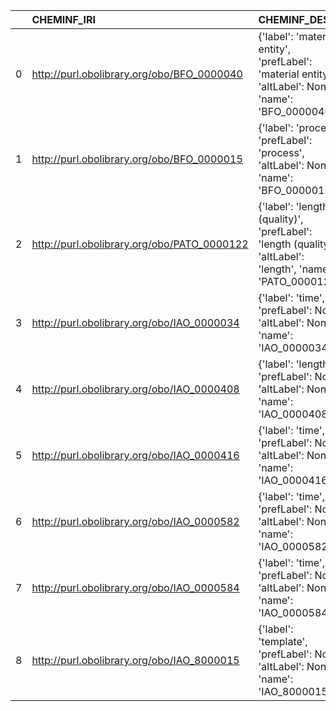|    | CHEMINF_IRI                                 | CHEMINF_DESC                                                                                                 | SBO_IRI                              | SBO_DESC                     | SBO_DEF   |
|---:|:--------------------------------------------|:-------------------------------------------------------------------------------------------------------------|:-------------------------------------|:-----------------------------|:----------|
|  0 | http://purl.obolibrary.org/obo/BFO_0000040  | {'label': 'material entity', 'prefLabel': 'material entity', 'altLabel': None, 'name': 'BFO_0000040'}        | http://biomodels.net/SBO/SBO_0000240 | {'label': 'material entity'} | []        |
|  1 | http://purl.obolibrary.org/obo/BFO_0000015  | {'label': 'process', 'prefLabel': 'process', 'altLabel': None, 'name': 'BFO_0000015'}                        | http://biomodels.net/SBO/SBO_0000375 | {'label': 'process'}         | []        |
|  2 | http://purl.obolibrary.org/obo/PATO_0000122 | {'label': 'length (quality)', 'prefLabel': 'length (quality)', 'altLabel': 'length', 'name': 'PATO_0000122'} | http://biomodels.net/SBO/SBO_0000466 | {'label': 'length'}          | []        |
|  3 | http://purl.obolibrary.org/obo/IAO_0000034  | {'label': 'time', 'prefLabel': None, 'altLabel': None, 'name': 'IAO_0000034'}                                | http://biomodels.net/SBO/SBO_0000345 | {'label': 'time'}            | []        |
|  4 | http://purl.obolibrary.org/obo/IAO_0000408  | {'label': 'length', 'prefLabel': None, 'altLabel': None, 'name': 'IAO_0000408'}                              | http://biomodels.net/SBO/SBO_0000466 | {'label': 'length'}          | []        |
|  5 | http://purl.obolibrary.org/obo/IAO_0000416  | {'label': 'time', 'prefLabel': None, 'altLabel': None, 'name': 'IAO_0000416'}                                | http://biomodels.net/SBO/SBO_0000345 | {'label': 'time'}            | []        |
|  6 | http://purl.obolibrary.org/obo/IAO_0000582  | {'label': 'time', 'prefLabel': None, 'altLabel': None, 'name': 'IAO_0000582'}                                | http://biomodels.net/SBO/SBO_0000345 | {'label': 'time'}            | []        |
|  7 | http://purl.obolibrary.org/obo/IAO_0000584  | {'label': 'time', 'prefLabel': None, 'altLabel': None, 'name': 'IAO_0000584'}                                | http://biomodels.net/SBO/SBO_0000345 | {'label': 'time'}            | []        |
|  8 | http://purl.obolibrary.org/obo/IAO_8000015  | {'label': 'template', 'prefLabel': None, 'altLabel': None, 'name': 'IAO_8000015'}                            | http://biomodels.net/SBO/SBO_0000645 | {'label': 'template'}        | []        |